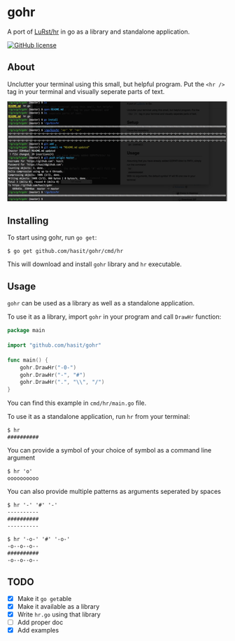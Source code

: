 # gohr

A port of [LuRst/hr](https://github.com/LuRsT/hr) in go as a library and standalone application.

[![GitHub license](https://img.shields.io/badge/license-MIT-blue.svg)](https://raw.githubusercontent.com/hasit/gohr/master/LICENSE.txt)

## About

Unclutter your terminal using this small, but helpful program. Put the `<hr />` tag in your terminal and visually seperate parts of text.

![hr.go](assests/gohr.png)

## Installing

To start using gohr, run `go get`:

```terminal
$ go get github.com/hasit/gohr/cmd/hr
```

This will download and install `gohr` library and `hr` executable.

## Usage

`gohr` can be used as a library as well as a standalone application.

To use it as a library, import `gohr` in your program and call `DrawHr` function:

```go
package main

import "github.com/hasit/gohr"

func main() {
	gohr.DrawHr("-0-")
	gohr.DrawHr("-", "#")
	gohr.DrawHr(".", "\\", "/")
}
```

You can find this example in `cmd/hr/main.go` file.

To use it as a standalone application, run `hr` from your terminal:

```
$ hr
##########
```

You can provide a symbol of your choice of symbol as a command line argument

```
$ hr 'o'
oooooooooo
```

You can also provide multiple patterns as arguments seperated by spaces

```
$ hr '-' '#' '-'
----------
##########
----------
```

```
$ hr '-o-' '#' '-o-'
-o--o--o--
##########
-o--o--o--
```

## TODO

- [x] Make it `go get`able
- [x] Make it available as a library
- [x] Write `hr.go` using that library
- [ ] Add proper doc
- [x] Add examples
